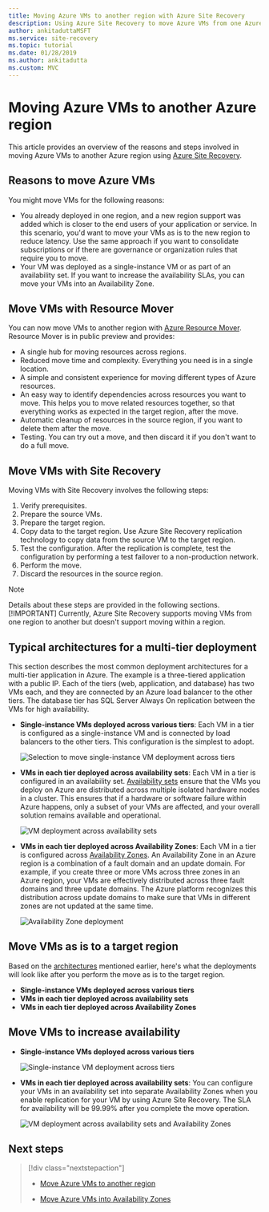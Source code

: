 ```yaml
---
title: Moving Azure VMs to another region with Azure Site Recovery
description: Using Azure Site Recovery to move Azure VMs from one Azure region to another.
author: ankitaduttaMSFT
ms.service: site-recovery
ms.topic: tutorial
ms.date: 01/28/2019
ms.author: ankitadutta
ms.custom: MVC
---
```


# Moving Azure VMs to another Azure region

This article provides an overview of the reasons and steps involved in moving Azure VMs to another Azure region using [Azure Site Recovery](site-recovery-overview.md). 


## Reasons to move Azure VMs

You might move VMs for the following reasons:

- You already deployed in one region, and a new region support was added which is closer to the end users of your application or service. In this scenario, you'd want to move your VMs as is to the new region to reduce latency. Use the same approach if you want to consolidate subscriptions or if there are governance or organization rules that require you to move.
- Your VM was deployed as a single-instance VM or as part of an availability set. If you want to increase the availability SLAs, you can move your VMs into an Availability Zone.

## Move VMs with Resource Mover

You can now move VMs to another region with [Azure Resource Mover](../resource-mover/tutorial-move-region-virtual-machines.md). Resource Mover is in public preview and provides:
- A single hub for moving resources across regions.
- Reduced move time and complexity. Everything you need is in a single location.
- A simple and consistent experience for moving different types of Azure resources.
- An easy way to identify dependencies across resources you want to move. This helps you to move related resources together, so that everything works as expected in the target region, after the move.
- Automatic cleanup of resources in the source region, if you want to delete them after the move.
- Testing. You can try out a move, and then discard it if you don't want to do a full move.



## Move VMs with Site Recovery

Moving VMs with Site Recovery involves the following steps:

1. Verify prerequisites.
2. Prepare the source VMs.
3. Prepare the target region.
4. Copy data to the target region. Use Azure Site Recovery replication technology to copy data from the source VM to the target region.
5. Test the configuration. After the replication is complete, test the configuration by performing a test failover to a non-production network.
6. Perform the move.
7. Discard the resources in the source region.

> [!NOTE]
> Details about these steps are provided in the following sections.
> [!IMPORTANT]
> Currently, Azure Site Recovery supports moving VMs from one region to another but doesn't support moving within a region.

## Typical architectures for a multi-tier deployment

This section describes the most common deployment architectures for a multi-tier application in Azure. The example is a three-tiered application with a public IP. Each of the tiers (web, application, and database) has two VMs each, and they are connected by an Azure load balancer to the other tiers. The database tier has SQL Server Always On replication between the VMs for high availability.

* **Single-instance VMs deployed across various tiers**: Each VM in a tier is configured as a single-instance VM and is connected by load balancers to the other tiers. This configuration is the simplest to adopt.

     ![Selection to move single-instance VM deployment across tiers](media/move-vm-overview/regular-deployment.png)

* **VMs in each tier deployed across availability sets**: Each VM in a tier is configured in an availability set. [Availability sets](../virtual-machines/windows/tutorial-availability-sets.md) ensure that the VMs you deploy on Azure are distributed across multiple isolated hardware nodes in a cluster. This ensures that if a hardware or software failure within Azure happens, only a subset of your VMs are affected, and your overall solution remains available and operational.

     ![VM deployment across availability sets](media/move-vm-overview/avset.png)

* **VMs in each tier deployed across Availability Zones**: Each VM in a tier is configured across [Availability Zones](../availability-zones/az-overview.md). An Availability Zone in an Azure region is a combination of a fault domain and an update domain. For example, if you create three or more VMs across three zones in an Azure region, your VMs are effectively distributed across three fault domains and three update domains. The Azure platform recognizes this distribution across update domains to make sure that VMs in different zones are not updated at the same time.

     ![Availability Zone deployment](media/move-vm-overview/zone.png)

## Move VMs as is to a target region

Based on the [architectures](#typical-architectures-for-a-multi-tier-deployment) mentioned earlier, here's what the deployments will look like after you perform the move as is to the target region.

* **Single-instance VMs deployed across various tiers**
* **VMs in each tier deployed across availability sets**
* **VMs in each tier deployed across Availability Zones**

## Move VMs to increase availability

* **Single-instance VMs deployed across various tiers**

     ![Single-instance VM deployment across tiers](media/move-vm-overview/single-zone.png)

* **VMs in each tier deployed across availability sets**: You can configure your VMs in an availability set into separate Availability Zones when you enable replication for your VM by using Azure Site Recovery. The SLA for availability will be 99.99% after you complete the move operation.

     ![VM deployment across availability sets and Availability Zones](media/move-vm-overview/aset-azone.png)

## Next steps

> [!div class="nextstepaction"]
> 
> * [Move Azure VMs to another region](azure-to-azure-tutorial-migrate.md)
> 
> * [Move Azure VMs into Availability Zones](move-azure-vms-avset-azone.md)

